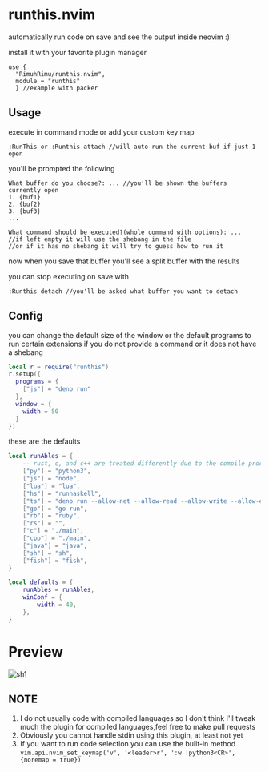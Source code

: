 # runthis.nvim
automatically run code on save and see the output inside neovim :)

install it with your favorite plugin manager
```
use {
  "RimuhRimu/runthis.nvim",
  module = "runthis"
  } //example with packer
```

## Usage
execute in command mode or add your custom key map
```
:RunThis or :Runthis attach //will auto run the current buf if just 1 open

```

you'll be prompted the following

```
What buffer do you choose?: ... //you'll be shown the buffers currently open
1. {buf1}
2. {buf2}
3. {buf3}
...

What command should be executed?(whole command with options): ... 
//if left empty it will use the shebang in the file
//or if it has no shebang it will try to guess how to run it
```
now when you save that buffer you'll see a split buffer with the results

you can stop executing on save with
```
:Runthis detach //you'll be asked what buffer you want to detach
```

## Config

you can change the default size of the window or the default programs to run certain
extensions if you do not provide a command or it does not have a shebang

```lua
local r = require("runthis")
r.setup({
  programs = {
    ["js"] = "deno run"
  },
  window = {
    width = 50
  }
})
```

these are the defaults

```lua
local runAbles = {
	-- rust, c, and c++ are treated differently due to the compile process
	["py"] = "python3",
	["js"] = "node",
	["lua"] = "lua",
	["hs"] = "runhaskell",
	["ts"] = "deno run --allow-net --allow-read --allow-write --allow-env --unstable",
	["go"] = "go run",
	["rb"] = "ruby",
	["rs"] = "",
	["c"] = "./main",
	["cpp"] = "./main",
	["java"] = "java",
	["sh"] = "sh",
	["fish"] = "fish",
}

local defaults = {
	runAbles = runAbles,
	winConf = {
		width = 40,
	},
}
```

# Preview

![sh1](https://github.com/RimuhRimu/runthis.nvim/assets/68438095/abd469fd-21fe-47dc-b864-388877d1b9b8)

## NOTE

1. I do not usually code with compiled languages so I don't think I'll tweak much the plugin for compiled languages,feel free to make pull requests
2. Obviously you cannot handle stdin using this plugin, at least not yet
3. If you want to run code selection you can use the built-in method
`vim.api.nvim_set_keymap('v', '<leader>r', ':w !python3<CR>', {noremap = true})`